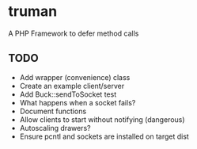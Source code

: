 truman
======

A PHP Framework to defer method calls

TODO
----
- Add wrapper (convenience) class
- Create an example client/server
- Add Buck::sendToSocket test
- What happens when a socket fails?
- Document functions
- Allow clients to start without notifying (dangerous)
- Autoscaling drawers?
- Ensure pcntl and sockets are installed on target dist